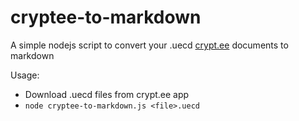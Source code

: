 # cryptee-to-markdown
A simple nodejs script to convert your .uecd [crypt.ee](https://github.com/cryptee) documents to markdown

Usage:
* Download .uecd files from crypt.ee app
* `node cryptee-to-markdown.js <file>.uecd`
